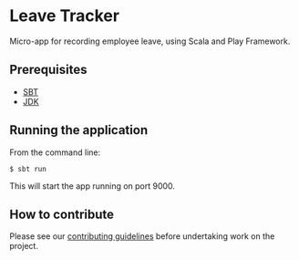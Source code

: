 # Leave Tracker

Micro-app for recording employee leave, using Scala and Play Framework.

## Prerequisites

* [SBT](https://www.scala-sbt.org/)
* [JDK](http://www.oracle.com/technetwork/java/javase/downloads/index.html)

## Running the application

From the command line:

`$ sbt run`

This will start the app running on port 9000.

## How to contribute

Please see our [contributing guidelines](docs/CONTRIBUTING.md) before undertaking work on the project.
